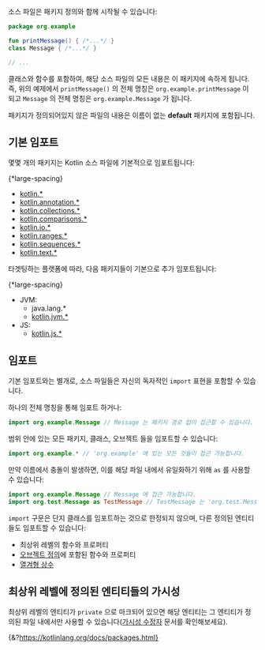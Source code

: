 소스 파일은 패키지 정의와 함께 시작될 수 있습니다:

```kotlin
package org.example

fun printMessage() { /*...*/ }
class Message { /*...*/ }

// ...
```

클래스와 함수를 포함하여, 해당 소스 파일의 모든 내용은 이 패키지에 속하게 됩니다. 
즉, 위의 예제에서 `printMessage()` 의 전체 명칭은 `org.example.printMessage` 이 되고 `Message` 의 전체 명칭은 `org.example.Message` 가 됩니다. 

패키지가 정의되어있지 않은 파일의 내용은 이름이 없는 **default** 패키지에 포함됩니다.

## 기본 임포트

몇몇 개의 패키지는 Kotlin 소스 파일에 기본적으로 임포트됩니다:

{*large-spacing}

- [kotlin.*](https://kotlinlang.org/api/latest/jvm/stdlib/kotlin/index.html)
- [kotlin.annotation.*](https://kotlinlang.org/api/latest/jvm/stdlib/kotlin.annotation/index.html)
- [kotlin.collections.*](https://kotlinlang.org/api/latest/jvm/stdlib/kotlin.collections/index.html)
- [kotlin.comparisons.*](https://kotlinlang.org/api/latest/jvm/stdlib/kotlin.comparisons/index.html)
- [kotlin.io.*](https://kotlinlang.org/api/latest/jvm/stdlib/kotlin.io/index.html)
- [kotlin.ranges.*](https://kotlinlang.org/api/latest/jvm/stdlib/kotlin.ranges/index.html)
- [kotlin.sequences.*](https://kotlinlang.org/api/latest/jvm/stdlib/kotlin.sequences/index.html)
- [kotlin.text.*](https://kotlinlang.org/api/latest/jvm/stdlib/kotlin.text/index.html)

타겟팅하는 플랫폼에 따라, 다음 패키지들이 기본으로 추가 임포트됩니다:

{*large-spacing}

- JVM:
  - java.lang.*
  - [kotlin.jvm.*](https://kotlinlang.org/api/latest/jvm/stdlib/kotlin.jvm/index.html)
- JS:
  - [kotlin.js.*](https://kotlinlang.org/api/latest/jvm/stdlib/kotlin.js/index.html)

## 임포트

기본 임포트와는 별개로, 소스 파일들은 자신의 독자적인 `import` 표현을 포함할 수 있습니다.  

하나의 전체 명칭을 통해 임포트 하거나:

```kotlin
import org.example.Message // Message 는 패키지 경로 없이 접근할 수 있습니다.
```

범위 안에 있는 모든 패키지, 클래스, 오브젝트 들을 임포트할 수 있습니다:

```kotlin
import org.example.* // 'org.example' 에 있는 모든 것들이 접근 가능합니다.
```

만약 이름에서 충돌이 발생하면, 이를 해당 파일 내에서 유일화하기 위해 `as` 를 사용할 수 있습니다:

```kotlin
import org.example.Message // Message 에 접근 가능합니다.
import org.test.Message as TestMessage // TestMessage 는 'org.test.Message' 로 작동합니다.
```

`import` 구문은 단지 클래스를 임포트하는 것으로 한정되지 않으며, 다른 정의된 엔티티들도 임포트할 수 있습니다:

- 최상위 레벨의 함수와 프로퍼티
- [오브젝트 정의](/docs/object-declarations.md#오브젝트-선언-훑어보기)에 포함된 함수와 프로퍼티
- [열겨형 상수](/docs/enum-classes.md)

## 최상위 레벨에 정의된 엔티티들의 가시성

최상위 레벨의 엔티티가 `private` 으로 마크되어 있으면 해당 엔티티는 그 엔티티가 정의된 파일 내에서만 사용할 수 있습니다([가시성 수정자](/docs/visibility-modifiers.md) 문서를 확인해보세요).

{&?https://kotlinlang.org/docs/packages.html}
